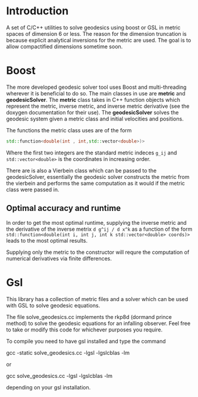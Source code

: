 # Introduction


A set of C/C++ utilities to solve geodesics using boost or GSL in metric spaces of dimension 6 or less.  The reason for the dimension truncation is because explicit analytical inversions for the metric are used.  The goal is to allow compactified dimensions sometime soon.

# Boost

The more developed geodesic solver tool uses Boost and multi-threading wherever it is beneficial to do so.  The main classes in use are **metric** and **geodesicSolver**.  The **metric** class takes in C++ function objects which represent the metric, inverse metric, and inverse metric derivative (see the doxygen documentation for their use).  The **geodesicSolver** solves the geodesic system given a metric class and initial velocities and positions.

The functions the metric class uses are of the form

```c++
std::function<double(int , int,std::vector<double>)>
```
Where the first two integers are the standard metric indeces `g_ij` and `std::vector<double>` is the coordinates in increasing order.


There are is also a Vierbein class which can be passed to the geodesicSolver, essentially the geodesic solver constructs the metric from the vierbein and performs the same computation as it would if the metric class were passed in.

## Optimal accuracy and runtime

In order to get the most optimal runtime, supplying the inverse metric and the derivative of the inverse metrix `d g^ij / d x^k` as a function of the form `std::function<double(int i, int j, int k std::vector<double> coords)>` leads to the most optimal results.

Supplying only the metric to the constructor will requre the computation of numerical derivatives via finite differences.

# Gsl

This library has a collection of metric files and a solver which can be used with GSL to solve geodesic equations.  

The file solve_geodesics.cc implements the rkp8d (dormand prince method) to solve the geodesic equations for 
an infalling observer.  Feel free to take or modify this code for whichever purposes you require.

To compile you need to have gsl installed and type the command

gcc -static solve_geodesics.cc -lgsl -lgslcblas -lm

or

gcc solve_geodesics.cc -lgsl -lgslcblas -lm

depending on your gsl installation.